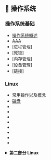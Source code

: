 ## 📝 操作系统

### 操作系统基础

- [操作系统概述](../notes/OS/00操作系统概述.md)
- [AAA](https://github.com/DuHouAn/Java-Notes/blob/master/docs/notes/OS/00%E6%93%8D%E4%BD%9C%E7%B3%BB%E7%BB%9F%E6%A6%82%E8%BF%B0.md)
- [进程管理]
- [死锁]
- [内存管理]
- [设备管理]
- [链接]

### Linux

- [常用操作以及概念]()
- [磁盘]()
- []()
- []()
- []()
- []()
- []()
- []()
- []()
- []()


<details>
	<summary><strong>第二部分 Linux<strong></summary>
	<ul>
		<li><a href="https://github.com/DuHouAn/Java-Notes/blob/master/Operation_System/06%E5%B8%B8%E7%94%A8%E6%93%8D%E4%BD%9C%E4%BB%A5%E5%8F%8A%E6%A6%82%E5%BF%B5.md">第一节 常用操作以及概念</a></li>
		<li><a href="https://github.com/DuHouAn/Java-Notes/blob/master/Operation_System/07%E7%A3%81%E7%9B%98.md">第二节 磁盘</a></li>
		<li><a href="https://github.com/DuHouAn/Java-Notes/blob/master/Operation_System/08%E5%88%86%E5%8C%BA.md">第三节 分区</a></li>
		<li><a href="https://github.com/DuHouAn/Java-Notes/blob/master/Operation_System/09%E6%96%87%E4%BB%B6%E7%B3%BB%E7%BB%9F.md">第四节 文件系统</a></li>
		<li><a href="https://github.com/DuHouAn/Java-Notes/blob/master/Operation_System/10%E6%96%87%E4%BB%B6.md">第五节 文件</a></li>
		<li><a href="https://github.com/DuHouAn/Java-Notes/blob/master/Operation_System/11%E5%8E%8B%E7%BC%A9%E4%B8%8E%E6%89%93%E5%8C%85.md">第六节 压缩与打包</a></li>
		<li><a href="https://github.com/DuHouAn/Java-Notes/blob/master/Operation_System/12Bash.md">第七节 Bash</a></li>
		<li><a href="https://github.com/DuHouAn/Java-Notes/blob/master/Operation_System/13%E7%AE%A1%E9%81%93%E6%8C%87%E4%BB%A4.md">第八节 管道指令</a></li>
		<li><a href="https://github.com/DuHouAn/Java-Notes/blob/master/Operation_System/14%E6%AD%A3%E5%88%99%E8%A1%A8%E8%BE%BE%E5%BC%8F.md">第九节 正则表达式</a></li>
		<li><a href="https://github.com/DuHouAn/Java-Notes/blob/master/Operation_System/15%E8%BF%9B%E7%A8%8B%E7%AE%A1%E7%90%86.md">第十节 进程管理</a></li>
	</ul>
</details>